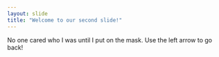 ```yaml
---
layout: slide
title: "Welcome to our second slide!"
---
```

No one cared who I was until I put on the mask.
Use the left arrow to go back!
